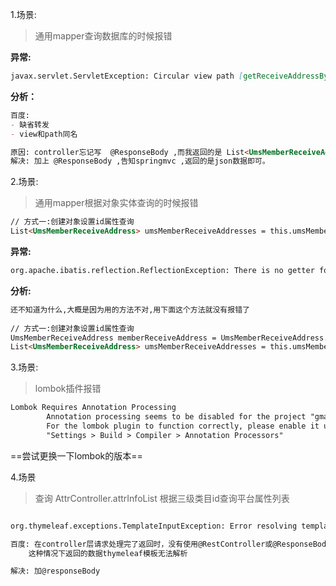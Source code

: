 1.场景:

> 通用mapper查询数据库的时候报错

**异常:**
```markdown
javax.servlet.ServletException: Circular view path [getReceiveAddressByMemberId]: would dispatch back to the current handler URL [/getReceiveAddressByMemberId] again. Check your ViewResolver setup! (Hint: This may be the result of an unspecified view, due to default view name generation.)
```
**分析：**
```markdown
百度: 
- 缺省转发
- view和path同名

原因: controller忘记写  @ResponseBody ,而我返回的是 List<UmsMemberReceiveAddress>, 所以,视图解析错误.
解决: 加上 @ResponseBody ,告知springmvc ,返回的是json数据即可。

```

2.场景:
> 通用mapper根据对象实体查询的时候报错

```markdown
// 方式一:创建对象设置id属性查询
List<UmsMemberReceiveAddress> umsMemberReceiveAddresses = this.umsMemberReceiveAddressMapper.selectByExample(UmsMemberReceiveAddress.builder().memberId(memberId).build());
```

**异常:**
```markdown
org.apache.ibatis.reflection.ReflectionException: There is no getter for property named 'distinct' in 'class com.nbchen.gmall.user.bean.UmsMemberReceiveAddress'
```

**分析:**
```markdown
还不知道为什么,大概是因为用的方法不对,用下面这个方法就没有报错了     
  
// 方式一:创建对象设置id属性查询
UmsMemberReceiveAddress memberReceiveAddress = UmsMemberReceiveAddress.builder().memberId(memberId).build();
List<UmsMemberReceiveAddress> umsMemberReceiveAddresses = this.umsMemberReceiveAddressMapper.select(memberReceiveAddress);
```


3.场景:
> lombok插件报错  

```markdown
Lombok Requires Annotation Processing
		Annotation processing seems to be disabled for the project "gmall". But lombok is on classpath.
		For the lombok plugin to function correctly, please enable it under
		"Settings > Build > Compiler > Annotation Processors"
```

==尝试更换一下lombok的版本==

4.场景
> 查询 AttrController.attrInfoList 根据三级类目id查询平台属性列表

```markdown

org.thymeleaf.exceptions.TemplateInputException: Error resolving template "attrInfoList", template might not exist or might not be accessible by any of the configured Template Resolvers

百度: 在controller层请求处理完了返回时，没有使用@RestController或@ResponseBody而返回了非json格式
    这种情况下返回的数据thymeleaf模板无法解析

解决: 加@responseBody
```
